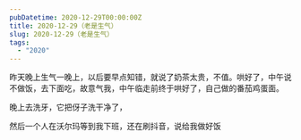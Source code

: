 ```yaml
---
pubDatetime: 2020-12-29T00:00:00Z
title: 2020-12-29（老是生气）
slug: 2020-12-29（老是生气）
tags:
  - "2020"
---
```


昨天晚上生气一晚上，以后要早点知错，就说了奶茶太贵，不值。哄好了，中午说不做饭，去下面吃，故意气我，中午临走前终于哄好了，自己做的番茄鸡蛋面。

晚上去洗牙，它把伢子洗干净了，

然后一个人在沃尔玛等到我下班，还在刷抖音，说给我做好饭
